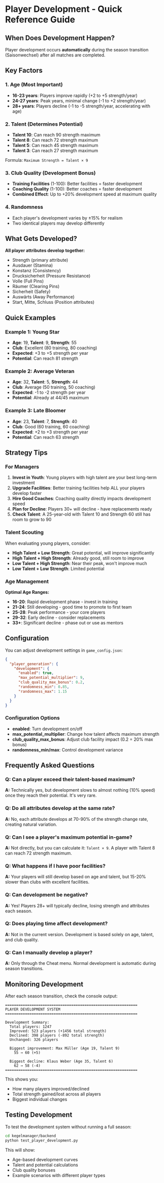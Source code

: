 # Player Development - Quick Reference Guide

## When Does Development Happen?

Player development occurs **automatically** during the season transition (Saisonwechsel) after all matches are completed.

## Key Factors

### 1. Age (Most Important)
- **16-23 years**: Players improve rapidly (+2 to +5 strength/year)
- **24-27 years**: Peak years, minimal change (-1 to +2 strength/year)
- **28+ years**: Players decline (-1 to -5 strength/year, accelerating with age)

### 2. Talent (Determines Potential)
- **Talent 10**: Can reach 90 strength maximum
- **Talent 8**: Can reach 72 strength maximum
- **Talent 5**: Can reach 45 strength maximum
- **Talent 3**: Can reach 27 strength maximum

Formula: `Maximum Strength = Talent × 9`

### 3. Club Quality (Development Bonus)
- **Training Facilities** (1-100): Better facilities = faster development
- **Coaching Quality** (1-100): Better coaches = faster development
- **Combined Effect**: Up to +20% development speed at maximum quality

### 4. Randomness
- Each player's development varies by ±15% for realism
- Two identical players may develop differently

## What Gets Developed?

**All player attributes develop together:**
- Strength (primary attribute)
- Ausdauer (Stamina)
- Konstanz (Consistency)
- Drucksicherheit (Pressure Resistance)
- Volle (Full Pins)
- Räumer (Clearing Pins)
- Sicherheit (Safety)
- Auswärts (Away Performance)
- Start, Mitte, Schluss (Position attributes)

## Quick Examples

### Example 1: Young Star
- **Age**: 19, **Talent**: 9, **Strength**: 55
- **Club**: Excellent (80 training, 80 coaching)
- **Expected**: +3 to +5 strength per year
- **Potential**: Can reach 81 strength

### Example 2: Average Veteran
- **Age**: 32, **Talent**: 5, **Strength**: 44
- **Club**: Average (50 training, 50 coaching)
- **Expected**: -1 to -2 strength per year
- **Potential**: Already at 44/45 maximum

### Example 3: Late Bloomer
- **Age**: 23, **Talent**: 7, **Strength**: 40
- **Club**: Good (60 training, 60 coaching)
- **Expected**: +2 to +3 strength per year
- **Potential**: Can reach 63 strength

## Strategy Tips

### For Managers

1. **Invest in Youth**: Young players with high talent are your best long-term investment
2. **Upgrade Facilities**: Better training facilities help ALL your players develop faster
3. **Hire Good Coaches**: Coaching quality directly impacts development speed
4. **Plan for Decline**: Players 30+ will decline - have replacements ready
5. **Check Talent**: A 25-year-old with Talent 10 and Strength 60 still has room to grow to 90

### Talent Scouting

When evaluating young players, consider:
- **High Talent + Low Strength**: Great potential, will improve significantly
- **High Talent + High Strength**: Already good, still room to improve
- **Low Talent + High Strength**: Near their peak, won't improve much
- **Low Talent + Low Strength**: Limited potential

### Age Management

**Optimal Age Ranges:**
- **16-20**: Rapid development phase - invest in training
- **21-24**: Still developing - good time to promote to first team
- **25-28**: Peak performance - your core players
- **29-32**: Early decline - consider replacements
- **33+**: Significant decline - phase out or use as mentors

## Configuration

You can adjust development settings in `game_config.json`:

```json
{
  "player_generation": {
    "development": {
      "enabled": true,
      "max_potential_multiplier": 9,
      "club_quality_max_bonus": 0.2,
      "randomness_min": 0.85,
      "randomness_max": 1.15
    }
  }
}
```

### Configuration Options

- **enabled**: Turn development on/off
- **max_potential_multiplier**: Change how talent affects maximum strength
- **club_quality_max_bonus**: Adjust club facility impact (0.2 = 20% max bonus)
- **randomness_min/max**: Control development variance

## Frequently Asked Questions

### Q: Can a player exceed their talent-based maximum?
**A:** Technically yes, but development slows to almost nothing (10% speed) once they reach their potential. It's very rare.

### Q: Do all attributes develop at the same rate?
**A:** No, each attribute develops at 70-90% of the strength change rate, creating natural variation.

### Q: Can I see a player's maximum potential in-game?
**A:** Not directly, but you can calculate it: `Talent × 9`. A player with Talent 8 can reach 72 strength maximum.

### Q: What happens if I have poor facilities?
**A:** Your players will still develop based on age and talent, but 15-20% slower than clubs with excellent facilities.

### Q: Can development be negative?
**A:** Yes! Players 28+ will typically decline, losing strength and attributes each season.

### Q: Does playing time affect development?
**A:** Not in the current version. Development is based solely on age, talent, and club quality.

### Q: Can I manually develop a player?
**A:** Only through the Cheat menu. Normal development is automatic during season transitions.

## Monitoring Development

After each season transition, check the console output:

```
============================================================
PLAYER DEVELOPMENT SYSTEM
============================================================

Development Summary:
  Total players: 1247
  Improved: 523 players (+1456 total strength)
  Declined: 398 players (-892 total strength)
  Unchanged: 326 players

  Biggest improvement: Max Müller (Age 19, Talent 9)
    55 → 60 (+5)

  Biggest decline: Klaus Weber (Age 35, Talent 6)
    62 → 58 (-4)
============================================================
```

This shows you:
- How many players improved/declined
- Total strength gained/lost across all players
- Biggest individual changes

## Testing Development

To test the development system without running a full season:

```bash
cd kegelmanager/backend
python test_player_development.py
```

This will show:
- Age-based development curves
- Talent and potential calculations
- Club quality bonuses
- Example scenarios with different player types

